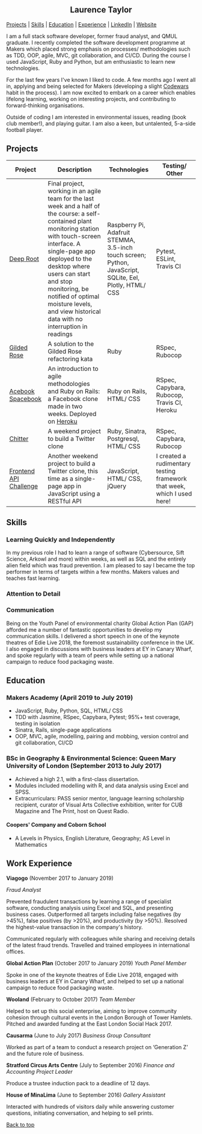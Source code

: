 <h2 align='center'>Laurence Taylor</h2>

[Projects](https://github.com/LaurenceTaylor/CV#Projects) | [Skills](https://github.com/LaurenceTaylor/CV#Skills) | [Education](https://github.com/LaurenceTaylor/CV#Education) | [Experience](https://github.com/LaurenceTaylor/CV#Experience) | [LinkedIn](https://www.linkedin.com/in/laurencetaylorlondon/) | [Website](http://www.laurencetaylor.co.uk/)

I am a full stack software developer, former fraud analyst, and QMUL graduate. I recently completed the software development programme at Makers which placed strong emphasis on processes/ methodologies such as TDD, OOP, agile, MVC, git collaboration, and CI/CD. During the course I used JavaScript, Ruby and Python, but am enthusiastic to learn new technologies.

For the last few years I've known I liked to code. A few months ago I went all in, applying and being selected for Makers (developing a slight [Codewars](https://www.codewars.com/users/LaurenceTaylor) habit in the process). I am now excited to embark on a career which enables lifelong learning, working on interesting projects, and contributing to forward-thinking organisations.

Outside of coding I am interested in environmental issues, reading (book club member!), and playing guitar. I am also a keen, but untalented, 5-a-side football player.

## Projects

Project | Description | Technologies | Testing/ Other
--- | --- | --- | ---
[Deep Root](https://github.com/LaurenceTaylor/deep_root) | Final project, working in an agile team for the last week and a half of the course: a self-contained plant monitoring station with touch-screen interface. A single-page app deployed to the desktop where users can start and stop monitoring, be notified of optimal moisture levels, and view historical data with no interruption in readings | Raspberry Pi, Adafruit STEMMA, 3.5-inch touch screen; Python, JavaScript, SQLite, Eel, Plotly, HTML/ CSS | Pytest, ESLint, Travis CI
[Gilded Rose](https://github.com/LaurenceTaylor/GildedRose-Refactoring-Kata) | A solution to the Gilded Rose refactoring kata | Ruby | RSpec, Rubocop
[Acebook Spacebook](https://github.com/LaurenceTaylor/acebook-spacebook) | An introduction to agile methodologies and Ruby on Rails: a Facebook clone made in two weeks. Deployed on [Heroku](https://acebook-spacebook.herokuapp.com/) | Ruby on Rails, HTML/ CSS | RSpec, Capybara, Rubocop, Travis CI, Heroku
[Chitter](https://github.com/LaurenceTaylor/chitter-challenge) | A weekend project to build a Twitter clone | Ruby, Sinatra, Postgresql, HTML/ CSS | RSpec, Capybara, Rubocop
[Frontend API Challenge](https://github.com/LaurenceTaylor/frontend-api-challenge) | Another weekend project to build a Twitter clone, this time as a single-page app in JavaScript using a RESTful API | JavaScript, HTML/ CSS, jQuery | I created a rudimentary testing framework that week, which I used here!

## Skills

### Learning Quickly and Independently

In my previous role I had to learn a range of software (Cybersource, Sift Science, Arkowl and more) within weeks, as well as SQL and the entirely alien field which was fraud prevention. I am pleased to say I became the top performer in terms of targets within a few months. Makers values and teaches fast learning.

### Attention to Detail



### Communication

Being on the Youth Panel of environmental charity Global Action Plan (GAP) afforded me a number of fantastic opportunities to develop my communication skills. I delivered a short speech in one of the keynote theatres of Edie Live 2018, the foremost sustainability conference in the UK. I also engaged in discussions with business leaders at EY in Canary Wharf, and spoke regularly with a team of peers while setting up a national campaign to reduce food packaging waste.

## Education

### Makers Academy (April 2019 to July 2019)

* JavaScript, Ruby, Python, SQL, HTML/ CSS
* TDD with Jasmine, RSpec, Capybara, Pytest; 95%+ test coverage, testing in isolation
* Sinatra, Rails, single-page applications
* OOP, MVC, agile, modelling, pairing and mobbing, version control and git collaboration, CI/CD

### BSc in Geography & Environmental Science: Queen Mary University of London (September 2013 to July 2017)

* Achieved a high 2.1, with a first-class dissertation.
* Modules included modelling with R, and data analysis using Excel and SPSS.
* Extracurriculars: PASS senior mentor, language learning scholarship recipient, curator of Visual Arts Collective exhibition, writer for CUB Magazine and The Print, host on Quest Radio.

#### Coopers' Company and Coborn School
* A Levels in Physics, English Literature, Geography; AS Level in Mathematics

## Work Experience

**Viagogo** (November 2017 to January 2019)

*Fraud Analyst*

Prevented fraudulent transactions by learning a range of specialist software, conducting analysis using Excel and SQL, and presenting business cases. Outperformed all targets including false negatives (by >45%), false positives (by >20%), and productivity (by >50%). Resolved the highest-value transaction in the company's history.

Communicated regularly with colleagues while sharing and receiving details of the latest fraud trends. Travelled and trained employees in international offices.

**Global Action Plan** (October 2017 to January 2019)
*Youth Panel Member*

Spoke in one of the keynote theatres of Edie Live 2018, engaged with business leaders at EY in Canary Wharf, and helped to set up a national campaign to reduce food packaging waste.

**Wooland** (February to October 2017)
*Team Member*

Helped to set up this social enterprise, aiming to improve community cohesion through cultural events in the London Borough of Tower Hamlets. Pitched and awarded funding at the East London Social Hack 2017.

**Causarma** (June to July 2017)
*Business Group Consultant*

Worked as part of a team to conduct a research project on ‘Generation Z’ and the future role of business.

**Stratford Circus Arts Centre** (July to September 2016)
*Finance and Accounting Project Leader*

Produce a trustee induction pack to a deadline of 12 days.

**House of MinaLima** (June to September 2016)
*Gallery Assistant*

Interacted with hundreds of visitors daily while answering customer questions, initiating conversation, and helping to sell prints.

<a href='https://github.com/LaurenceTaylor/CV#Laurence-Taylor' align='center'>Back to top</a>
